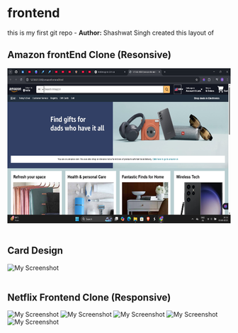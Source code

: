# frontend
<strond>this is my first git repo - **Author:** Shashwat Singh
created this layout of 


##  Amazon frontEnd Clone (Resonsive)


<img src="https://github.com/itsshashwatsingh/amazon-clone-frontend/blob/main/Screenshot%202025-04-03%20175317.png?raw=true" alt="My Screenshot" height="350"/> 
<br><br>


##  Card Design
  


<img src="https://github.com/itsshashwatsingh/frontend/blob/main/Screenshot%202025-04-04%20180133.png?raw=true" alt="My Screenshot" width="200"/> <br><br>


##  Netflix Frontend Clone (Responsive)

<img src="https://github.com/itsshashwatsingh/frontend/blob/main/Screenshot%202025-04-09%20000040.png" alt="My Screenshot" width="500"/> <img src="https://github.com/itsshashwatsingh/frontend/blob/main/Screenshot%202025-04-11%20001817.png" alt="My Screenshot" height="280"/> 
<img src="https://github.com/itsshashwatsingh/frontend/blob/main/Screenshot%202025-04-11%20002043.png" alt="My Screenshot" height="300"/> 
<img src="https://github.com/itsshashwatsingh/frontend/blob/main/Screenshot%202025-04-11%20002217.png" alt="My Screenshot" height="300"/> 
<img src="https://github.com/itsshashwatsingh/frontend/blob/main/Screenshot%202025-04-11%20002259.png" alt="My Screenshot" height="300"/> 



